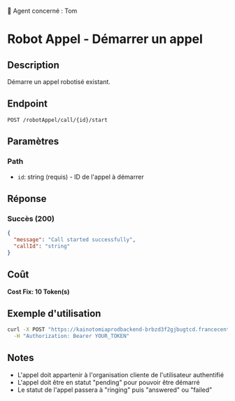 🧠 Agent concerné : Tom
# Robot Appel - Démarrer un appel

## Description
Démarre un appel robotisé existant.

## Endpoint
```
POST /robotAppel/call/{id}/start
```

## Paramètres

### Path
- `id`: string (requis) - ID de l'appel à démarrer

## Réponse

### Succès (200)
```json
{
  "message": "Call started successfully",
  "callId": "string"
}
```

## Coût
**Cost Fix: 10 Token(s)**

## Exemple d'utilisation

```bash
curl -X POST "https://kainotomiaprodbackend-brbzd3f2gjbugtcd.francecentral-01.azurewebsites.net/robotAppel/call/call-id-123/start" \
  -H "Authorization: Bearer YOUR_TOKEN"
```

## Notes
- L'appel doit appartenir à l'organisation cliente de l'utilisateur authentifié
- L'appel doit être en statut "pending" pour pouvoir être démarré
- Le statut de l'appel passera à "ringing" puis "answered" ou "failed" 